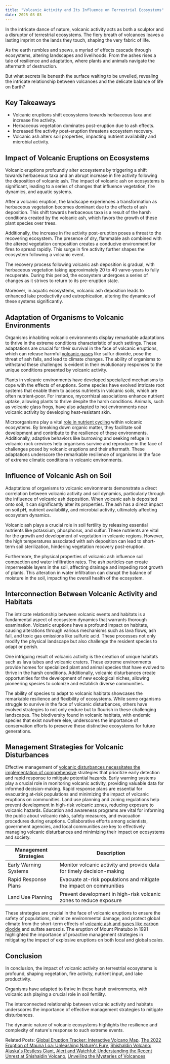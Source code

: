 ```yaml
---
title: "Volcanic Activity and Its Influence on Terrestrial Ecosystems"
date: 2025-03-03
---
```


In the intricate dance of nature, volcanic activity acts as both a sculptor and a disruptor of terrestrial ecosystems. The fiery breath of volcanoes leaves a lasting imprint on the lands they touch, shaping the very fabric of life.

As the earth rumbles and spews, a myriad of effects cascade through ecosystems, altering landscapes and livelihoods. From the ashes rises a tale of resilience and adaptation, where plants and animals navigate the aftermath of destruction.

But what secrets lie beneath the surface waiting to be unveiled, revealing the intricate relationship between volcanoes and the delicate balance of life on Earth?

## Key Takeaways

- Volcanic eruptions shift ecosystems towards herbaceous taxa and increase fire activity.
- Herbaceous vegetation dominates post-eruption due to ash effects.
- Increased fire activity post-eruption threatens ecosystem recovery.
- Volcanic ash alters soil properties, impacting nutrient availability and microbial activity.

## Impact of Volcanic Eruptions on Ecosystems

Volcanic eruptions profoundly alter ecosystems by triggering a shift towards herbaceous taxa and an abrupt increase in fire activity following the deposition of volcanic ash. The impact of volcanic ash on ecosystems is significant, leading to a series of changes that influence vegetation, fire dynamics, and aquatic systems.

After a volcanic eruption, the landscape experiences a transformation as herbaceous vegetation becomes dominant due to the effects of ash deposition. This shift towards herbaceous taxa is a result of the harsh conditions created by the volcanic ash, which favors the growth of these plant species over trees.

Additionally, the increase in fire activity post-eruption poses a threat to the recovering ecosystem. The presence of dry, flammable ash combined with the altered vegetation composition creates a conducive environment for fires to spread rapidly. This surge in fire activity further shapes the ecosystem following a volcanic event.

The recovery process following volcanic ash deposition is gradual, with herbaceous vegetation taking approximately 20 to 40 varve-years to fully recuperate. During this period, the ecosystem undergoes a series of changes as it strives to return to its pre-eruption state.

Moreover, in aquatic ecosystems, volcanic ash deposition leads to enhanced lake productivity and eutrophication, altering the dynamics of these systems significantly.

## Adaptation of Organisms to Volcanic Environments

Organisms inhabiting volcanic environments display remarkable adaptations to thrive in the extreme conditions characteristic of such settings. These adaptations are crucial for their survival in the face of volcanic eruptions, which can release harmful [volcanic gases](https://magmamatters.com/the-art-and-science-of-volcano-monitoring/ "The Art and Science of Volcano Monitoring") like sulfur dioxide, pose the threat of ash falls, and lead to climate changes. The ability of organisms to withstand these challenges is evident in their evolutionary responses to the unique conditions presented by volcanic activity.

Plants in volcanic environments have developed specialized mechanisms to cope with the effects of eruptions. Some species have evolved intricate root systems that enable them to access nutrients in volcanic soils, which are often nutrient-poor. For instance, mycorrhizal associations enhance nutrient uptake, allowing plants to thrive despite the harsh conditions. Animals, such as volcanic glass frogs, have also adapted to hot environments near volcanic activity by developing heat-resistant skin.

Microorganisms play a vital [role in nutrient cycling](https://magmamatters.com/the-role-of-volcanoes-in-earths-carbon-cycle-5/ "The Role Of Volcanoes In Earth’s Carbon Cycle") within volcanic ecosystems. By breaking down organic matter, they facilitate soil development and contribute to the resilience of these environments. Additionally, adaptive behaviors like burrowing and seeking refuge in volcanic rock crevices help organisms survive and reproduce in the face of challenges posed by volcanic eruptions and their aftermath. These adaptations underscore the remarkable resilience of organisms in the face of extreme climatic conditions in volcanic environments.

## Influence of Volcanic Ash on Soil

Adaptations of organisms to volcanic environments demonstrate a direct correlation between volcanic activity and soil dynamics, particularly through the influence of volcanic ash deposition. When volcanic ash is deposited onto soil, it can significantly alter its properties. The ash has a direct impact on soil pH, nutrient availability, and microbial activity, ultimately affecting ecosystem dynamics.

Volcanic ash plays a crucial role in soil fertility by releasing essential nutrients like potassium, phosphorus, and sulfur. These nutrients are vital for the growth and development of vegetation in volcanic regions. However, the high temperatures associated with ash deposition can lead to short-term soil sterilization, hindering vegetation recovery post-eruption.

Furthermore, the physical properties of volcanic ash influence soil compaction and water infiltration rates. The ash particles can create impermeable layers in the soil, affecting drainage and impeding root growth of plants. This alteration in water infiltration can disrupt the balance of moisture in the soil, impacting the overall health of the ecosystem.

## Interconnection Between Volcanic Activity and Habitats

The intricate relationship between volcanic events and habitats is a fundamental aspect of ecosystem dynamics that warrants thorough examination. Volcanic eruptions have a profound impact on habitats, causing alterations through various mechanisms such as lava flows, ash fall, and toxic gas emissions like sulfuric acid. These processes not only modify the physical landscape but also challenge the resident species to adapt or perish.

One intriguing result of volcanic activity is the creation of unique habitats such as lava tubes and volcanic craters. These extreme environments provide homes for specialized plant and animal species that have evolved to thrive in the harsh conditions. Additionally, volcanic disturbances create opportunities for the development of new ecological niches, allowing pioneering species to colonize and establish diverse communities.

The ability of species to adapt to volcanic habitats showcases the remarkable resilience and flexibility of ecosystems. While some organisms struggle to survive in the face of volcanic disturbances, others have evolved strategies to not only endure but to flourish in these challenging landscapes. The biodiversity found in volcanic habitats, with endemic species that exist nowhere else, underscores the importance of conservation efforts to preserve these distinctive ecosystems for future generations.

## Management Strategies for Volcanic Disturbances

Effective management of [volcanic disturbances necessitates the implementation of comprehensive](https://magmamatters.com/understanding-volcanic-formation-a-comprehensive-guide/ "Understanding Volcanic Formation: A Comprehensive Guide") strategies that prioritize early detection and rapid response to mitigate potential hazards. Early warning systems play a crucial role in monitoring volcanic activity, providing valuable data for informed decision-making. Rapid response plans are essential for evacuating at-risk populations and minimizing the impact of volcanic eruptions on communities. Land use planning and zoning regulations help prevent development in high-risk volcanic zones, reducing exposure to volcanic hazards. Education and awareness programs are vital for informing the public about volcanic risks, safety measures, and evacuation procedures during eruptions. Collaborative efforts among scientists, government agencies, and local communities are key to effectively managing volcanic disturbances and minimizing their impact on ecosystems and society.

| Management Strategies | Description |
| --- | --- |
| Early Warning Systems | Monitor volcanic activity and provide data for timely decision-making |
| Rapid Response Plans | Evacuate at-risk populations and mitigate the impact on communities |
| Land Use Planning | Prevent development in high-risk volcanic zones to reduce exposure |

These strategies are crucial in the face of volcanic eruptions to ensure the safety of populations, minimize environmental damage, and protect global climate from the short-term effects of [volcanic ash and gases like carbon dioxide](https://magmamatters.com/geothermal-energy-and-its-volcanic-origins/ "Geothermal Energy and Its Volcanic Origins") and sulfate aerosols. The eruption of Mount Pinatubo in 1991 highlighted the importance of proactive management strategies in mitigating the impact of explosive eruptions on both local and global scales.

## Conclusion

In conclusion, the impact of volcanic activity on terrestrial ecosystems is profound, shaping vegetation, fire activity, nutrient input, and lake productivity.

Organisms have adapted to thrive in these harsh environments, with volcanic ash playing a crucial role in soil fertility.

The interconnected relationship between volcanic activity and habitats underscores the importance of effective management strategies to mitigate disturbances.

The dynamic nature of volcanic ecosystems highlights the resilience and complexity of nature's response to such extreme events.

Related Posts: [Global Eruption Tracker: Interactive Volcano Map](https://magmamatters.com/global-eruption-tracker-interactive-volcano-map/), [The 2022 Eruption of Mauna Loa: Unleashing Nature's Fury](https://magmamatters.com/the-2022-eruption-of-mauna-loa-unleashing-natures-fury/), [Shishaldin Volcano: Alaska's Restless Giant](https://magmamatters.com/shishaldin-volcano-alaskas-restless-giant/), [Alert and Watchful: Understanding the Recent Unrest at Shishaldin Volcano](https://magmamatters.com/alert-and-watchful-understanding-the-recent-unrest-at-shishaldin-volcano/), [Unveiling the Mysteries of Volcanoes](https://magmamatters.com/unveiling-the-mysteries-of-volcanoes/)
